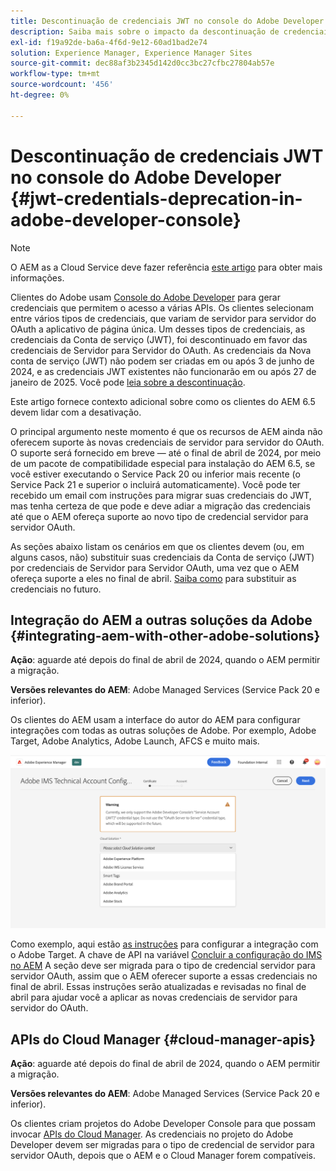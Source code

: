 ```yaml
---
title: Descontinuação de credenciais JWT no console do Adobe Developer
description: Saiba mais sobre o impacto da descontinuação de credenciais JWT no Console do Adobe Developer no AEM
exl-id: f19a92de-ba6a-4f6d-9e12-60ad1bad2e74
solution: Experience Manager, Experience Manager Sites
source-git-commit: dec88af3b2345d142d0cc3bc27cfbc27804ab57e
workflow-type: tm+mt
source-wordcount: '456'
ht-degree: 0%

---
```


# Descontinuação de credenciais JWT no console do Adobe Developer {#jwt-credentials-deprecation-in-adobe-developer-console}

>[!NOTE]
> O AEM as a Cloud Service deve fazer referência [este artigo](https://experienceleague.adobe.com/docs/experience-manager-cloud-service/content/security/jwt-credentials-deprecation-in-adobe-developer-console.html) para obter mais informações.

Clientes do Adobe usam [Console do Adobe Developer](https://developer.adobe.com/console) para gerar credenciais que permitem o acesso a várias APIs. Os clientes selecionam entre vários tipos de credenciais, que variam de servidor para servidor do OAuth a aplicativo de página única. Um desses tipos de credenciais, as credenciais da Conta de serviço (JWT), foi descontinuado em favor das credenciais de Servidor para Servidor do OAuth. As credenciais da Nova conta de serviço (JWT) não podem ser criadas em ou após 3 de junho de 2024, e as credenciais JWT existentes não funcionarão em ou após 27 de janeiro de 2025. Você pode [leia sobre a descontinuação](https://developer.adobe.com/developer-console/docs/guides/authentication/ServerToServerAuthentication/migration/).

Este artigo fornece contexto adicional sobre como os clientes do AEM 6.5 devem lidar com a desativação.

O principal argumento neste momento é que os recursos de AEM ainda não oferecem suporte às novas credenciais de servidor para servidor do OAuth. O suporte será fornecido em breve — até o final de abril de 2024, por meio de um pacote de compatibilidade especial para instalação do AEM 6.5, se você estiver executando o Service Pack 20 ou inferior mais recente (o Service Pack 21 e superior o incluirá automaticamente). Você pode ter recebido um email com instruções para migrar suas credenciais do JWT, mas tenha certeza de que pode e deve adiar a migração das credenciais até que o AEM ofereça suporte ao novo tipo de credencial servidor para servidor OAuth.

As seções abaixo listam os cenários em que os clientes devem (ou, em alguns casos, não) substituir suas credenciais da Conta de serviço (JWT) por credenciais de Servidor para Servidor OAuth, uma vez que o AEM ofereça suporte a eles no final de abril. [Saiba como](https://developer.adobe.com/developer-console/docs/guides/authentication/ServerToServerAuthentication/migration/#migration-overview) para substituir as credenciais no futuro.

## Integração do AEM a outras soluções da Adobe {#integrating-aem-with-other-adobe-solutions}

**Ação**: aguarde até depois do final de abril de 2024, quando o AEM permitir a migração.

**Versões relevantes do AEM**: Adobe Managed Services (Service Pack 20 e inferior).


Os clientes do AEM usam a interface do autor do AEM para configurar integrações com todas as outras soluções de Adobe. Por exemplo, Adobe Target, Adobe Analytics, Adobe Launch, AFCS e muito mais.

![Integração do AEM a outras soluções](/help/sites-administering/assets/jwt-deprecation.png)

Como exemplo, aqui estão [as instruções](https://docs.mktossl.com/docs/experience-manager-cloud-service/content/sites/integrations/integration-adobe-target-ims.html?lang=en) para configurar a integração com o Adobe Target. A chave de API na variável [Concluir a configuração do IMS no AEM](https://docs.mktossl.com/docs/experience-manager-cloud-service/content/sites/integrations/integration-adobe-target-ims.html#completing-the-ims-configuration-in-aem) A seção deve ser migrada para o tipo de credencial servidor para servidor OAuth, assim que o AEM oferecer suporte a essas credenciais no final de abril. Essas instruções serão atualizadas e revisadas no final de abril para ajudar você a aplicar as novas credenciais de servidor para servidor do OAuth.

## APIs do Cloud Manager {#cloud-manager-apis}

**Ação**: aguarde até depois do final de abril de 2024, quando o AEM permitir a migração.

**Versões relevantes do AEM**: Adobe Managed Services (Service Pack 20 e inferior).

Os clientes criam projetos do Adobe Developer Console para que possam invocar [APIs do Cloud Manager](https://developer.adobe.com/experience-cloud/cloud-manager/guides/getting-started/create-api-integration/). As credenciais no projeto do Adobe Developer devem ser migradas para o tipo de credencial de servidor para servidor OAuth, depois que o AEM e o Cloud Manager forem compatíveis.
